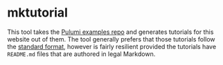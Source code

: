 # mktutorial

This tool takes the [Pulumi examples repo](https://github.com/pulumi/examples) and generates tutorials
for this website out of them. The tool generally prefers that those tutorials follow the [standard format](
https://github.com/pulumi/examples/blob/master/TUTORIALS.md), however is fairly resilient provided the
tutorials have `README.md` files that are authored in legal Markdown.
